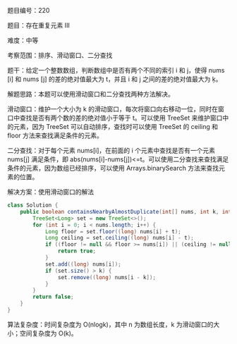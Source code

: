 题目编号：220

题目：存在重复元素 III

难度：中等

考察范围：排序、滑动窗口、二分查找

题干：给定一个整数数组，判断数组中是否有两个不同的索引 i 和 j，使得 nums [i] 和 nums [j] 的差的绝对值最大为 t，并且 i 和 j 之间的差的绝对值最大为 ķ。

解题思路：本题可以使用滑动窗口和二分查找两种方法解决。

滑动窗口：维护一个大小为 k 的滑动窗口，每次将窗口向右移动一位，同时在窗口中查找是否有两个数的差的绝对值小于等于 t。可以使用 TreeSet 来维护窗口中的元素，因为 TreeSet 可以自动排序，查找时可以使用 TreeSet 的 ceiling 和 floor 方法来查找满足条件的元素。

二分查找：对于每个元素 nums[i]，在前面的 i 个元素中查找是否有一个元素 nums[j] 满足条件，即 abs(nums[i]-nums[j])<=t。可以使用二分查找来查找满足条件的元素，因为数组已经排序，可以使用 Arrays.binarySearch 方法来查找元素的位置。

解决方案：使用滑动窗口的解法

```java
class Solution {
    public boolean containsNearbyAlmostDuplicate(int[] nums, int k, int t) {
        TreeSet<Long> set = new TreeSet<>();
        for (int i = 0; i < nums.length; i++) {
            Long floor = set.floor((long) nums[i] + t);
            Long ceiling = set.ceiling((long) nums[i] - t);
            if ((floor != null && floor >= nums[i]) || (ceiling != null && ceiling <= nums[i])) {
                return true;
            }
            set.add((long) nums[i]);
            if (set.size() > k) {
                set.remove((long) nums[i - k]);
            }
        }
        return false;
    }
}
```

算法复杂度：时间复杂度为 O(nlogk)，其中 n 为数组长度，k 为滑动窗口的大小；空间复杂度为 O(k)。